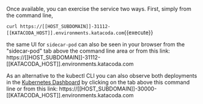 Once available, you can exercise the service two ways. First, simply from the command line,

`curl https://[[HOST_SUBDOMAIN]]-31112-[[KATACODA_HOST]].environments.katacoda.com`{{execute}}

the same UI for `sidecar-pod` can also be seen in your browser from the "sidecar-pod" tab above the command line area or from this link: https://[[HOST_SUBDOMAIN]]-31112-[[KATACODA_HOST]].environments.katacoda.com

As an alternative to the kubectl CLI you can also observe both deployments in the [Kubernetes Dashboard](https://[[HOST_SUBDOMAIN]]-30000-[[KATACODA_HOST]].environments.katacoda.com/) by clicking on the tab above this command line or from this link: https://[[HOST_SUBDOMAIN]]-30000-[[KATACODA_HOST]].environments.katacoda.com
